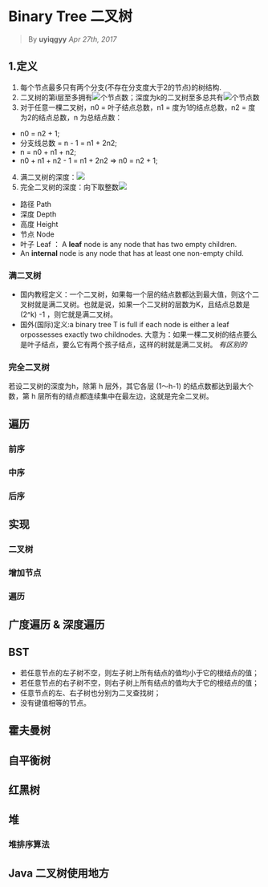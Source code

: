 # Binary Tree 二叉树
> By __uyiqgyy__
> _Apr 27th, 2017_
## 1.定义

1. 每个节点最多只有两个分支(不存在分支度大于2的节点)的树结构.
2. 二叉树的第i层至多拥有<img src="http://chart.googleapis.com/chart?cht=tx&chl=$2^{i-1}$" style="border:none;">个节点数；深度为k的二叉树至多总共有<img src="http://chart.googleapis.com/chart?cht=tx&chl=$2^{k%2B1}-1$" style="border:none;">个节点数
3. 对于任意一棵二叉树，n0 = 叶子结点总数，n1 = 度为1的结点总数，n2 = 度为2的结点总数，n 为总结点数：
  * n0 = n2 + 1; 
  * 分支线总数 = n - 1 = n1 + 2n2;
  * n = n0 + n1 + n2;
  * n0 + n1 + n2 - 1 = n1 + 2n2 => n0 = n2 + 1;
4. 满二叉树的深度：<img src="http://chart.googleapis.com/chart?cht=tx&chl=$\log^{2(n%2B1)}$" style="border:none;">
5. 完全二叉树的深度：向下取整数<img src="http://chart.googleapis.com/chart?cht=tx&chl=$\log^{2n}%2B1$" style="border:none;">
  * 路径 Path
  * 深度 Depth
  * 高度 Height
  * 节点 Node
  * 叶子 Leaf ： A __leaf__ node is any node that has two empty children.
  * An __internal__ node is any node that has at least one non-empty child. 
### 满二叉树
* 国内教程定义：一个二叉树，如果每一个层的结点数都达到最大值，则这个二叉树就是满二叉树。也就是说，如果一个二叉树的层数为K，且结点总数是(2^k) -1 ，则它就是满二叉树。
* 国外(国际)定义:a binary tree T is full if each node is either a leaf orpossesses exactly two childnodes.
大意为：如果一棵二叉树的结点要么是叶子结点，要么它有两个孩子结点，这样的树就是满二叉树。
_有区别的_
### 完全二叉树
若设二叉树的深度为h，除第 h 层外，其它各层 (1～h-1) 的结点数都达到最大个数，第 h 层所有的结点都连续集中在最左边，这就是完全二叉树。

## 遍历
### 前序
### 中序
### 后序
## 实现
### 二叉树
### 增加节点
### 遍历
## 广度遍历 & 深度遍历
## BST 
- 若任意节点的左子树不空，则左子树上所有结点的值均小于它的根结点的值；
- 若任意节点的右子树不空，则右子树上所有结点的值均大于它的根结点的值；
- 任意节点的左、右子树也分别为二叉查找树；
- 没有键值相等的节点。
## 霍夫曼树
## 自平衡树
## 红黑树
## 堆
### 堆排序算法
## Java 二叉树使用地方
